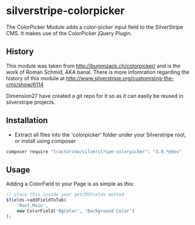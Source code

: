 # silverstripe-colorpicker

The ColorPicker Module adds a color-picker input field to the SilverStripe CMS. It makes use of the ColorPicker jQuery
Plugin.

## History

This module was taken from http://bummzack.ch/colorpicker/ and is the work of Roman Schmid, AKA banal. There is more
infomration regarding the history of this module at http://www.silverstripe.org/customising-the-cms/show/6114

Dimension27 have created a git repo for it so as it can easily be reused in silverstripe projects.

## Installation

 * Extract all files into the 'colorpicker' folder under your Silverstripe root, or install using composer

```bash
composer require "tractorcow/silverstripe-colorpicker": "3.0.*@dev"
```

## Usage

Adding a ColorField to your Page is as simple as this:

```php
// place this inside your getCMSFields method
$fields->addFieldToTab(
    'Root.Main', 
    new ColorField('BgColor', 'Background Color')
); 
```

